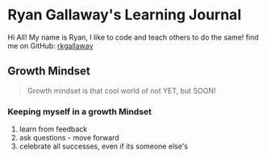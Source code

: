 # Ryan Gallaway's Learning Journal

Hi All!  My name is Ryan, I like to code and teach others to do the same!  find me on GitHub:  [rkgallaway](https://github.com/rkgallaway)

## Growth Mindset
> Growth mindset is that cool world of not YET, but SOON!

### Keeping myself in a growth Mindset
1. learn from feedback
1. ask questions - move forward
1. celebrate all successes, even if its someone else's



